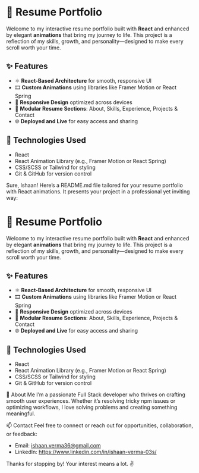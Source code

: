 # 💼 Resume Portfolio

Welcome to my interactive resume portfolio built with **React** and enhanced by elegant **animations** that bring my journey to life. This project is a reflection of my skills, growth, and personality—designed to make every scroll worth your time.

## ✨ Features

- ⚛️ **React-Based Architecture** for smooth, responsive UI
- 🎞️ **Custom Animations** using libraries like Framer Motion or React Spring
- 📱 **Responsive Design** optimized across devices
- 📄 **Modular Resume Sections**: About, Skills, Experience, Projects & Contact
- 🌐 **Deployed and Live** for easy access and sharing

## 🚀 Technologies Used

- React
- React Animation Library (e.g., Framer Motion or React Spring)
- CSS/SCSS or Tailwind for styling
- Git & GitHub for version control

Sure, Ishaan! Here’s a README.md file tailored for your resume portfolio with React animations. It presents your project in a professional yet inviting way:
# 💼 Resume Portfolio

Welcome to my interactive resume portfolio built with **React** and enhanced by elegant **animations** that bring my journey to life. This project is a reflection of my skills, growth, and personality—designed to make every scroll worth your time.

## ✨ Features

- ⚛️ **React-Based Architecture** for smooth, responsive UI
- 🎞️ **Custom Animations** using libraries like Framer Motion or React Spring
- 📱 **Responsive Design** optimized across devices
- 📄 **Modular Resume Sections**: About, Skills, Experience, Projects & Contact
- 🌐 **Deployed and Live** for easy access and sharing

## 🚀 Technologies Used

- React
- React Animation Library (e.g., Framer Motion or React Spring)
- CSS/SCSS or Tailwind for styling
- Git & GitHub for version control

👤 About Me
I’m a passionate Full Stack developer who thrives on crafting smooth user experiences. Whether it’s resolving tricky npm issues or optimizing workflows, I love solving problems and creating something meaningful.

📫 Contact
Feel free to connect or reach out for opportunities, collaboration, or feedback:
- Email: ishaan.verma36@gmail.com
- LinkedIn: https://www.linkedin.com/in/ishaan-verma-03s/

Thanks for stopping by! Your interest means a lot. ✌️
